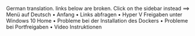 German translation.
links below are broken. Click on the sidebar instead ==>
Menü auf Deutsch
•	Anfang
•	Links abfragen
•	Hyper V Freigaben unter Windows 10 Home
•	Probleme bei der Installation des Dockers
•	Probleme bei Portfreigaben
•	Video Instruktionen

